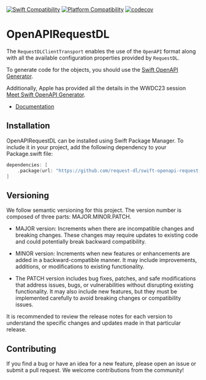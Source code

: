 [![Swift Compatibility](https://img.shields.io/endpoint?url=https%3A%2F%2Fswiftpackageindex.com%2Fapi%2Fpackages%2Frequest-dl%2Fswift-openapi-request-dl-nio%2Fbadge%3Ftype%3Dswift-versions)](https://swiftpackageindex.com/request-dl/swift-openapi-request-dl-nio)
[![Platform Compatibility](https://img.shields.io/endpoint?url=https%3A%2F%2Fswiftpackageindex.com%2Fapi%2Fpackages%2Frequest-dl%2Fswift-openapi-request-dl-nio%2Fbadge%3Ftype%3Dplatforms)](https://swiftpackageindex.com/request-dl/swift-openapi-request-dl-nio)
[![codecov](https://codecov.io/gh/request-dl/swift-openapi-request-dl-nio/graph/badge.svg?token=Cz6ro3SEc3)](https://codecov.io/gh/request-dl/swift-openapi-request-dl-nio)

# OpenAPIRequestDL

The `RequestDLClientTransport` enables the use of the `OpenAPI` format along with all the available configuration properties provided by `RequestDL`.

To generate code for the objects, you should use the [Swift OpenAPI Generator](https://github.com/apple/swift-openapi-generator).

Additionally, Apple has provided all the details in the WWDC23 session [Meet Swift OpenAPI Generator](https://developer.apple.com/wwdc23/10171).

- [Documentation](https://swiftpackageindex.com/request-dl/swift-openapi-request-dl-nio/main/documentation/openapirequestdl)

## Installation

OpenAPIRequestDL can be installed using Swift Package Manager. To include it in your project,
add the following dependency to your Package.swift file:

```swift
dependencies: [
    .package(url: "https://github.com/request-dl/swift-openapi-request-dl-nio.git", from: "1.0.1")
]
```

## Versioning

We follow semantic versioning for this project. The version number is composed of three parts: MAJOR.MINOR.PATCH.

- MAJOR version: Increments when there are incompatible changes and breaking changes. These changes may require updates to existing code and could potentially break backward compatibility.

- MINOR version: Increments when new features or enhancements are added in a backward-compatible manner. It may include improvements, additions, or modifications to existing functionality.

- The PATCH version includes bug fixes, patches, and safe modifications that address issues, bugs, or vulnerabilities without disrupting existing functionality. It may also include new features, but they must be implemented carefully to avoid breaking changes or compatibility issues.

It is recommended to review the release notes for each version to understand the specific changes and updates made in that particular release.

## Contributing

If you find a bug or have an idea for a new feature, please open an issue or
submit a pull request. We welcome contributions from the community!
